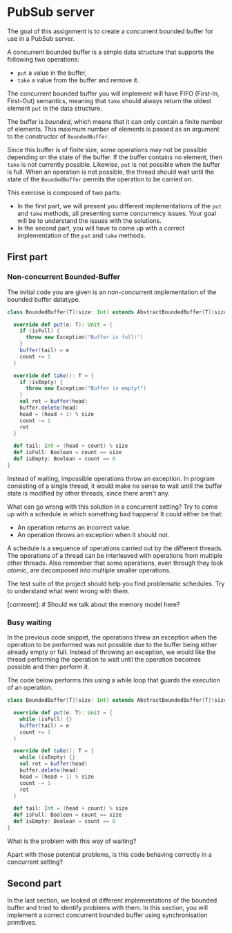 # PubSub server

The goal of this assignment is to create a concurrent bounded buffer for use in a PubSub server.

A concurrent bounded buffer is a simple data structure that supports the following two operations:
- `put` a value in the buffer,
- `take` a value from the buffer and remove it.

The concurrent bounded buffer you will implement will have FIFO (First-In, First-Out) semantics, meaning that `take` should always return the oldest element `put` in the data structure. 

The buffer is *bounded*, which means that it can only contain a finite number of elements. This maximum number of elements is passed as an argument to the constructor of `BoundedBuffer`.

Since this buffer is of finite size, some operations may not be possible depending on the state of the buffer.
If the buffer contains no element, then `take` is not currently possible. Likewise, `put` is not possible when the buffer is full.
When an operation is not possible, the thread should wait until the state of the `BoundedBuffer` permits the operation to be carried on.

This exercise is composed of two parts:
- In the first part, we will present you different implementations of the `put` and `take` methods, all presenting some concurrency issues. Your goal will be to understand the issues with the solutions.
- In the second part, you will have to come up with a correct implementation of the `put` and `take` methods.

## First part

### Non-concurrent Bounded-Buffer

The initial code you are given is an non-concurrent implementation of the bounded buffer datatype.

```scala
class BoundedBuffer[T](size: Int) extends AbstractBoundedBuffer[T](size) {

  override def put(e: T): Unit = {
    if (isFull) {
      throw new Exception("Buffer is full!")
    }
    buffer(tail) = e
    count += 1
  }

  override def take(): T = {
    if (isEmpty) {
      throw new Exception("Buffer is empty!")
    }
    val ret = buffer(head)
    buffer.delete(head)
    head = (head + 1) % size
    count -= 1
    ret
  }

  def tail: Int = (head + count) % size
  def isFull: Boolean = count == size
  def isEmpty: Boolean = count == 0
}
```

Instead of waiting, impossible operations throw an exception. In program consisting of a single thread, it would make no sense to wait until the buffer state is modified by other threads, since there aren't any.

What can go wrong with this solution in a concurrent setting? Try to come up with a schedule in which something bad happens! It could either be that:
- An operation returns an incorrect value.
- An operation throws an exception when it should not.

A schedule is a sequence of operations carried out by the different threads. The operations of a thread can be interleaved with operations from multiple other threads. Also remember that some operations, even through they look *atomic*, are decomposed into multiple smaller operations.

The test suite of the project should help you find problematic schedules. Try to understand what went wrong with them.

[comment]: # Should we talk about the memory model here?

### Busy waiting

In the previous code snippet, the operations threw an exception when the operation to be performed was not possible due to the buffer being either already empty or full.
Instead of throwing an exception, we would like the thread performing the operation to wait until the operation becomes possible and then perform it. 

The code below performs this using a while loop that guards the execution of an operation.

```scala
class BoundedBuffer[T](size: Int) extends AbstractBoundedBuffer[T](size) {

  override def put(e: T): Unit = {
    while (isFull) {}
    buffer(tail) = e
    count += 1
  }

  override def take(): T = {
    while (isEmpty) {}
    val ret = buffer(head)
    buffer.delete(head)
    head = (head + 1) % size
    count -= 1
    ret
  }

  def tail: Int = (head + count) % size
  def isFull: Boolean = count == size
  def isEmpty: Boolean = count == 0
}
```

What is the problem with this way of waiting?

Apart with those potential problems, is this code behaving correctly in a concurrent setting?

## Second part

In the last section, we looked at different implementations of the bounded buffer and tried to identify problems with them. In this section, you will implement a correct concurrent bounded buffer using synchronisation primitives.



